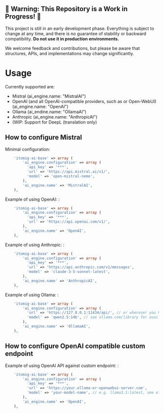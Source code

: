## 🚧 Warning: This Repository is a Work in Progress! 🚧  

This project is still in an early development phase. Everything is subject to change at any time, and there is no guarantee of stability or backward compatibility. **Do not use it in production environments.**  

We welcome feedback and contributions, but please be aware that structures, APIs, and implementations may change significantly.  


# Usage

Currently supported are:
 * Mistral (ai_engine.name: "MistralAI")
 * OpenAI (and all OpenAI-compatible providers, such as or Open-WebUI) (ai_engine.name: "OpenAI")
 * Ollama (ai_endine.name: "OllamaAI")
 * Anthropic (ai_engine.name: "AnthropicAI")
 * (WIP: Support for DeepL (translation only)

## How to configure Mistral

Minimal configuration:

```PHP
	'itomig-ai-base' => array (
		'ai_engine.configuration' => array (
		  'api_key' => '***',
		  'url' => 'https://api.mistral.ai/v1/',
		  'model' => 'open-mistral-nemo',
		),
		'ai_engine.name' => 'MistralAI',
	),
```

Example of using OpenAI: :

```PHP
	'itomig-ai-base' => array (
		'ai_engine.configuration' => array (
		  'api_key' => '***',
		  'url' => 'https://api.openai.com/v1/',
		),
		'ai_engine.name' => 'OpenAI',
	),
```

Example of using Anthropic: :

```PHP
	'itomig-ai-base' => array (
		'ai_engine.configuration' => array (
		  'api_key' => '***',
		  'url' => 'https://api.anthropic.com/v1/messages',
		  'model' => 'claude-3-5-sonnet-latest',
		),
		'ai_engine.name' => 'AnthropicAI',
	),
```

Example of using Ollama: :

```PHP
	'itomig-ai-base' => array (
		'ai_engine.configuration' => array (
		  'url' => 'https://127.0.0.1:11434/api/', // or wherever you have your ollama running
		  'model' => 'qwen2.5:14b', // see ollama.com/library for available models
		),
		'ai_engine.name' => 'OllamaAI',
	),
```

## How to configure OpenAI compatible custom endpoint

Example of using OpenAI API against custom endpoint: :

```PHP
	'itomig-ai-base' => array (
		'ai_engine.configuration' => array (
		  'api_key' => '***',
		  'url' => 'https://your.ollama-or-openwebui-server.com',
		  'model' => 'your-model-name', // e.g. llama3.1:latest, see ollama.com -> models
		),
		'ai_engine.name' => 'OpenAI',
	),
```
